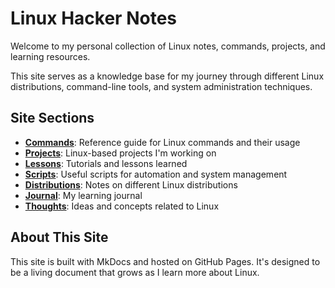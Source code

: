 # Linux Hacker Notes

Welcome to my personal collection of Linux notes, commands, projects, and learning resources.

This site serves as a knowledge base for my journey through different Linux distributions, command-line tools, and system administration techniques.

## Site Sections

- **[Commands](commands/)**: Reference guide for Linux commands and their usage
- **[Projects](projects/)**: Linux-based projects I'm working on
- **[Lessons](lessons/)**: Tutorials and lessons learned
- **[Scripts](scripts/)**: Useful scripts for automation and system management
- **[Distributions](distributions/)**: Notes on different Linux distributions
- **[Journal](journal/)**: My learning journal
- **[Thoughts](thoughts/)**: Ideas and concepts related to Linux

## About This Site

This site is built with MkDocs and hosted on GitHub Pages. It's designed to be a living document that grows as I learn more about Linux.